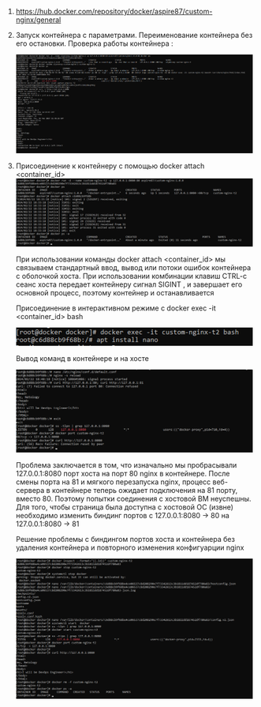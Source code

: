 1. https://hub.docker.com/repository/docker/aspire87/custom-nginx/general

2.  Запуск  контейнера с параметрами. Переименование контейнера без  его остановки. Проверка работы контейнера :

    ![Console output](img/TASK_2.png)

3. Присоединение к контейнеру c помощью  docker attach <container_id>
    ![Console output](img/TASk_3_docker_attach.png)

    При использовании  команды docker attach <container_id> мы связываем стандартный ввод, вывод или потоки ошибок контейнера с  оболочкой хоста. При использовании  комбинации  клавиш CTRL-c сеанс хоста  передает контейнеру сигнал  SIGINT , и завершает его основной процесс,  поэтому контейнер  и останавливается


    Присоединение в интерактивном режиме c docker exec -it <container_id> bash

    ![Concole output](img/TASK_3_docker_exec.png)


    Вывод  команд в контейнере и на хосте

    ![Console output](img/TASk_3_docker_nginx.png) 

    Проблема заключается в том,  что  изначально  мы пробрасывали 127.0.0.1:8080 порт  хоста на порт 80 nginx  в контейнере.  После смены  порта на 81 и мягкого перезапуска  nginx,  процесс веб-сервера в контейнере теперь ожидает подключения на 81  порту, вместо  80. Поэтому попытки соединения с хостовой  ВМ неуспешны. Для того, чтобы страница была доступна с хостовой ОС (извне) необходимо  изменить  биндинг  портов с 127.0.0.1:8080 -> 80 на 127.0.0.1:8080 -> 81

    Решение проблемы с биндингом портов хоста и контейнера без удаления контейнера и повторного изменения конфигуарции nginx
    
    ![Console output](img/TASk_3_docker_solution.png)